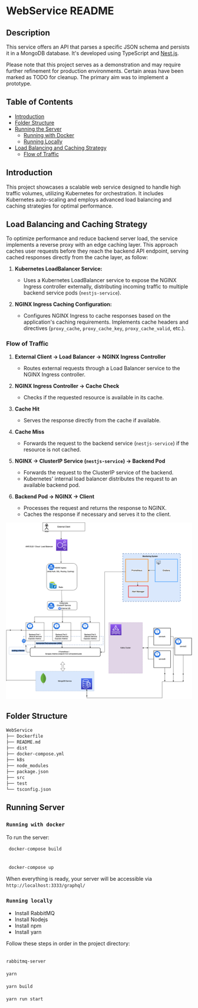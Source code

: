 # WebService README

## Description

This service offers an API that parses a specific JSON schema and persists it in a MongoDB database. It's developed using TypeScript and [Nest.js](https://github.com/nestjs/nest).

Please note that this project serves as a demonstration and may require further refinement for production environments. Certain areas have been marked as TODO for cleanup. The primary aim was to implement a prototype.

## Table of Contents

- [Introduction](#introduction)
- [Folder Structure](#folder-structure)
- [Running the Server](#running-the-server)
  - [Running with Docker](#running-with-docker)
  - [Running Locally](#running-locally)
- [Load Balancing and Caching Strategy](#load-balancing-and-caching-strategy)
  - [Flow of Traffic](#flow-of-traffic)

## Introduction

This project showcases a scalable web service designed to handle high traffic volumes, utilizing Kubernetes for orchestration. It includes Kubernetes auto-scaling and employs advanced load balancing and caching strategies for optimal performance.

## Load Balancing and Caching Strategy

To optimize performance and reduce backend server load, the service implements a reverse proxy with an edge caching layer. This approach caches user requests before they reach the backend API endpoint, serving cached responses directly from the cache layer, as follow:

1. **Kubernetes LoadBalancer Service:**
   - Uses a Kubernetes LoadBalancer service to expose the NGINX Ingress controller externally, distributing incoming traffic to multiple backend service pods (`nestjs-service`).

2. **NGINX Ingress Caching Configuration:**
   - Configures NGINX Ingress to cache responses based on the application's caching requirements. Implements cache headers and directives (`proxy_cache`, `proxy_cache_key`, `proxy_cache_valid`, etc.).


### Flow of Traffic

1. **External Client -> Load Balancer -> NGINX Ingress Controller**
   - Routes external requests through a Load Balancer service to the NGINX Ingress controller.

2. **NGINX Ingress Controller -> Cache Check**
   - Checks if the requested resource is available in its cache.

3. **Cache Hit**
   - Serves the response directly from the cache if available.

4. **Cache Miss**
   - Forwards the request to the backend service (`nestjs-service`) if the resource is not cached.

5. **NGINX -> ClusterIP Service (`nestjs-service`) -> Backend Pod**
   - Forwards the request to the ClusterIP service of the backend.
   - Kubernetes' internal load balancer distributes the request to an available backend pod.

6. **Backend Pod -> NGINX -> Client**
   - Processes the request and returns the response to NGINX.
   - Caches the response if necessary and serves it to the client.


![WebService Architecture](assets/images/architecture.png)



## Folder Structure


```
WebService
├── Dockerfile
├── README.md
├── dist
├── docker-compose.yml
├── k8s
├── node_modules
├── package.json
├── src
├── test
└── tsconfig.json
```

## Running Server

### `Running with docker`

To run the server:

```bash
 docker-compose build


 docker-compose up
```
When everything is ready, your server will be accessible via `http://localhost:3333/graphql/ `

### `Running locally`

- Install RabbitMQ
- Install Nodejs
- Install npm
- Install yarn


Follow these steps in order in the project directory:

```bash

rabbitmq-server

yarn

yarn build

yarn run start

```
